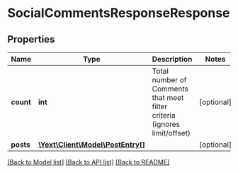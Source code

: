 # SocialCommentsResponseResponse

## Properties
Name | Type | Description | Notes
------------ | ------------- | ------------- | -------------
**count** | **int** | Total number of Comments that meet filter criteria (ignores limit/offset) | [optional] 
**posts** | [**\Yext\Client\Model\PostEntry[]**](PostEntry.md) |  | [optional] 

[[Back to Model list]](../README.md#documentation-for-models) [[Back to API list]](../README.md#documentation-for-api-endpoints) [[Back to README]](../README.md)


